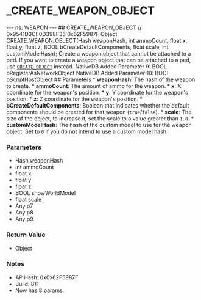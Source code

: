 # _CREATE_WEAPON_OBJECT

--- ns: WEAPON --- ## CREATE_WEAPON_OBJECT  // 0x9541D3CF0D398F36 0x62F5987F Object CREATE_WEAPON_OBJECT(Hash weaponHash, int ammoCount, float x, float y, float z, BOOL bCreateDefaultComponents, float scale, int customModelHash);  Create a weapon object that cannot be attached to a ped. If you want to create a weapon object that can be attached to a ped, use [`CREATE_OBJECT`](#_0x509D5878EB39E842) instead.  NativeDB Added Parameter 9: BOOL bRegisterAsNetworkObject NativeDB Added Parameter 10: BOOL bScriptHostObject  ## Parameters * **weaponHash**: The hash of the weapon to create. * **ammoCount**: The amount of ammo for the weapon. * **x**: X coordinate for the weapon's position. * **y**: Y coordinate for the weapon's position. * **z**: Z coordinate for the weapon's position. * **bCreateDefaultComponents**: Boolean that indicates whether the default components should be created for that weapon (`true`/`false`). * **scale**: The size of the object, to increase it, set the scale to a value greater than `1.0`. * **customModelHash**: The hash of the custom model to use for the weapon object. Set to `0` if you do not intend to use a custom model hash.

### Parameters
* Hash weaponHash
* int ammoCount
* float x
* float y
* float z
* BOOL showWorldModel
* float scale
* Any p7
* Any p8
* Any p9

### Return Value
* Object

### Notes
* AP Hash: 0x0x62F5987F
* Build: 811
* Now has 8 params.

